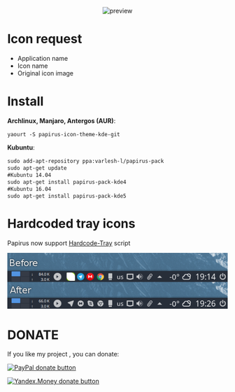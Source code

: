 <p align="center">
  <img src="https://raw.githubusercontent.com/PapirusDevelopmentTeam/papirus-icon-theme-kde/master/preview.png" alt="preview"/>
</p>

# Icon request
- Application name
- Icon name
- Original icon image

# Install
**Archlinux, Manjaro, Antergos (AUR)**:
```
yaourt -S papirus-icon-theme-kde-git
```
**Kubuntu**:
```
sudo add-apt-repository ppa:varlesh-l/papirus-pack
sudo apt-get update
#Kubuntu 14.04
sudo apt-get install papirus-pack-kde4
#Kubuntu 16.04
sudo apt-get install papirus-pack-kde5
```
# Hardcoded tray icons

Papirus now support [Hardcode-Tray](https://github.com/bil-elmoussaoui/Hardcode-Tray) script

![hardcode-tray](hardcode-tray-preview.png)

# DONATE
If you like my project , you can donate:

<span class="paypal"><a href="https://www.paypal.me/varlesh" title="Donate to this project using Paypal"><img src="https://www.paypalobjects.com/webstatic/mktg/Logo/pp-logo-100px.png" alt="PayPal donate button" /></a></span>

<span class="Yandex.Money"><a href="http://yasobe.ru/na/varlesh#form_submit" title="Donate to this project using Yandex.Money"><img src="https://money.yandex.ru/img/ym_logo.gif" alt="Yandex.Money donate button" /></a></span>
